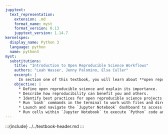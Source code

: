```yaml
---
jupytext:
  text_representation:
    extension: .md
    format_name: myst
    format_version: 0.13
    jupytext_version: 1.14.7
kernelspec:
  display_name: Python 3
  language: python
  name: python3
myst:
  substitutions:
    title: "Introduction to Open Reproducible Science Workflows"
    authors: "Leah Wasser, Jenny Palomino, Elsa Culler"
    excerpt: |
      In section one of this textbook, you will learn about **open reproducible science**. The lessons in this book use a suite of open source tools that are often used in open reproducible science workflows including `Bash`/`Shell`, `Python`, and the `Jupyter` ecosystem, including `Jupyter Notebook`. You will also learn about best practices for open reproducible projects and workflows.
    objective: |
      * Define open reproducible science and explain its importance.
      * Describe how reproducibility can benefit you and others.
      * Identify best practices for open reproducible science projects and workflows. 
      * Run `bash` commands in the terminal to work with files and directories on your computer.
      * Launch and navigate the `Jupyter Notebook` dashboard to access and create `Jupyter Notebook` files.
      * Run cells within `Jupyter Notebook` to execute `Python` code and render `Markdown` text.
---
```


:::{include} ../../textbook-header.md
:::